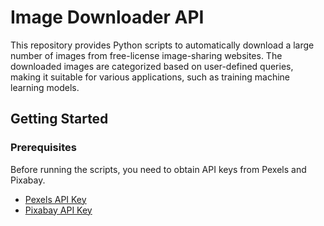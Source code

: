 # Image Downloader API

This repository provides Python scripts to automatically download a large number of images from free-license image-sharing websites. The downloaded images are categorized based on user-defined queries, making it suitable for various applications, such as training machine learning models.
## Getting Started

### Prerequisites

Before running the scripts, you need to obtain API keys from Pexels and Pixabay.

- [Pexels API Key](https://www.pexels.com/api/)
- [Pixabay API Key](https://pixabay.com/api/docs/)
